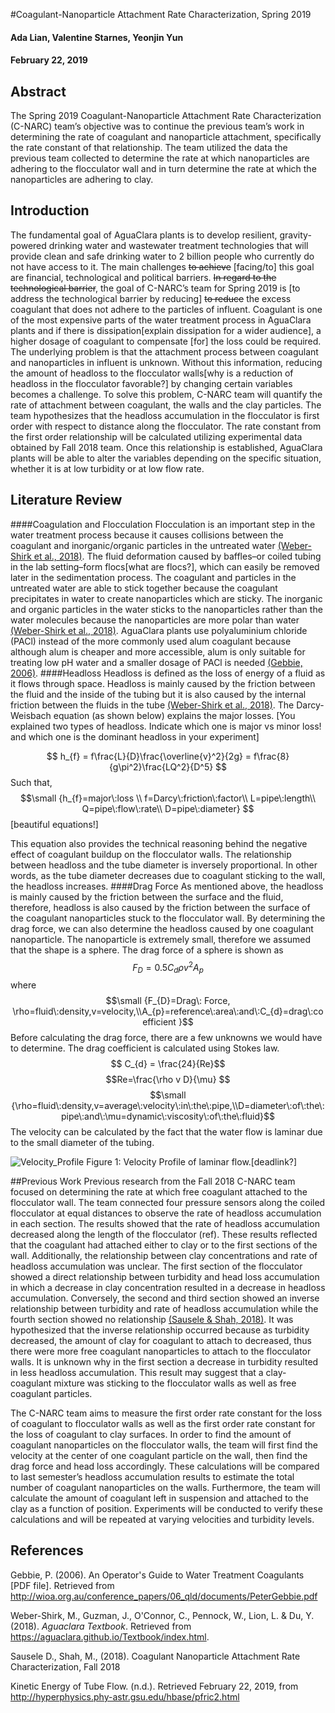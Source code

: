 #Coagulant-Nanoparticle Attachment Rate Characterization, Spring 2019
#### Ada Lian, Valentine Starnes, Yeonjin Yun
#### February 22, 2019



## Abstract
The Spring 2019 Coagulant-Nanoparticle Attachment Rate Characterization (C-NARC) team’s objective was to continue the previous team’s work in determining the rate of coagulant and nanoparticle attachment, specifically the rate constant of that relationship. The team utilized the data the previous team collected to determine the rate at which nanoparticles are adhering to the flocculator wall and in turn determine the rate at which the nanoparticles are adhering to clay.

## Introduction
The fundamental goal of AguaClara plants is to develop resilient, gravity-powered drinking water and wastewater treatment technologies that will provide clean and safe drinking water to 2 billion people who currently do not have access to it. The main challenges ~~to achieve~~ [facing/to] this goal are financial, technological and political barriers. ~~In regard to the technological barrier~~, the goal of C-NARC’s team for Spring 2019 is [to address the technological barrier by reducing] ~~to reduce~~ the excess coagulant that does not adhere to the particles of influent. Coagulant is one of the most expensive parts of the water treatment process in AguaClara plants and if there is dissipation[explain dissipation for a wider audience], a higher dosage of coagulant to compensate [for] the loss could be required. The underlying problem is that the attachment process between coagulant and nanoparticles in influent is unknown. Without this information, reducing the amount of headloss to the flocculator walls[why is a reduction of headloss in the flocculator favorable?] by changing certain variables becomes a challenge. To solve this problem, C-NARC team will quantify the rate of attachment between coagulant, the walls and the clay particles. The team hypothesizes that the headloss accumulation in the flocculator is first order with respect to distance along the flocculator. The rate constant from the first order relationship will be calculated utilizing experimental data obtained by Fall 2018 team. Once this relationship is established, AguaClara plants will be able to alter the variables depending on the specific situation, whether it is at low turbidity or at low flow rate.

## Literature Review
####Coagulation and Flocculation
Flocculation is an important step in the water treatment process because it causes collisions between the coagulant and inorganic/organic particles in the untreated water [(Weber-Shirk et al., 2018)](https://aguaclara.github.io/Textbook/Flocculation/Floc_Intro.html). The fluid deformation caused by baffles–or coiled tubing in the lab setting–form flocs[what are flocs?], which can easily be removed later in the sedimentation process. The coagulant and particles in the untreated water are able to stick together because the coagulant precipitates in water to create nanoparticles which are sticky. The inorganic and organic particles in the water sticks to the nanoparticles rather than the water molecules because the nanoparticles are more polar than water [(Weber-Shirk et al., 2018)](https://aguaclara.github.io/Textbook/Rapid_Mix/RM_Intro.html). AguaClara plants use polyaluminium chloride (PACl) instead of the more commonly used alum coagulant because although alum is cheaper and more accessible, alum is only suitable for treating low pH water and a smaller dosage of PACl is needed [(Gebbie, 2006)](http://wioa.org.au/conference_papers/06_qld/documents/PeterGebbie.pdf).
####Headloss
Headloss is defined as the loss of energy of a fluid as it flows through space. Headloss is mainly caused by the friction between the fluid and the inside of the tubing but it is also caused by the internal friction between the fluids in the tube [(Weber-Shirk et al., 2018)](https://aguaclara.github.io/Textbook/Review/Review_Fluid_Mechanics.html#headloss). The Darcy-Weisbach equation (as shown below) explains the major losses. [You explained two types of headloss. Indicate which one is major vs minor loss! and which one is the dominant headloss in your experiment]

$$ h_{f} = f\frac{L}{D}\frac{\overline{v}^2}{2g} = f\frac{8}{g\pi^2}\frac{LQ^2}{D^5} $$
Such that,
$$\small {h_{f}=major\:loss \\
f=Darcy\:friction\:factor\\
L=pipe\:length\\
Q=pipe\:flow\:rate\\
D=pipe\:diameter}
$$
[beautiful equations!]

This equation also provides the technical reasoning behind the negative effect of coagulant buildup on the flocculator walls. The relationship between headloss and the tube diameter is inversely proportional. In other words, as the tube diameter decreases due to coagulant sticking to the wall, the headloss increases.
####Drag Force
As mentioned above, the headloss is mainly caused by the friction between the surface
and the fluid, therefore, headloss is also caused by the friction between the surface of the coagulant nanoparticles stuck to the flocculator wall. By determining the drag force, we can also determine the headloss caused by one coagulant nanoparticle. The nanoparticle is extremely small, therefore we assumed that the shape is a sphere. The drag force of a sphere is shown as
$$F_{D}=0.5C_{d}\rho v^2A_{p}$$
where
$$\small
{F_{D}=Drag\: Force, \rho=fluid\:density,v=velocity,\\A_{p}=reference\:area\:and\:C_{d}=drag\:coefficient }$$
Before calculating the drag force, there are a few unknowns we would have to determine. The drag coefficient is calculated using Stokes law.
$$ C_{d} = \frac{24}{Re}$$
$$Re=\frac{\rho v D}{\mu} $$
$$\small
{\rho=fluid\:density,v=average\:velocity\:in\:the\:pipe,\\D=diameter\:of\:the\:pipe\:and\:\mu=dynamic\:viscosity\:of\:the\:fluid}$$
The velocity can be calculated by the fact that the water flow is laminar due to the small diameter of the tubing.

![Velocity_Profile](/Images/Velocity_Profile.png)
Figure 1: Velocity Profile of laminar flow.[deadlink?]

##Previous Work
Previous research from the Fall 2018 C-NARC team focused on determining the rate at which free coagulant attached to the flocculator wall. The team connected four pressure sensors along the coiled flocculator at equal distances to observe the rate of headloss accumulation in each section. The results showed that the rate of headloss accumulation decreased along the length of the flocculator (ref). These results reflected that the coagulant had attached either to clay or to the first sections of the wall. Additionally, the relationship between clay concentrations and rate of headloss accumulation was unclear. The first section of the flocculator showed a direct relationship between turbidity and head loss accumulation in which a decrease in clay concentration resulted in a decrease in headloss accumulation. Conversely, the second and third section showed an inverse relationship between turbidity and rate of headloss accumulation while the fourth section showed no relationship [(Sausele & Shah, 2018)](https://github.com/AguaClara/Coagulant_nanoparticle_attachment_rate_characterization/blob/master/C-NARC%20final%20report.pdf). It was hypothesized that the inverse relationship occurred because as turbidity decreased, the amount of clay for coagulant to attach to decreased, thus there were more free coagulant nanoparticles to attach to the flocculator walls. It is unknown why in the first section a decrease in turbidity resulted in less headloss accumulation. This result may suggest that a clay-coagulant mixture was sticking to the flocculator walls as well as free coagulant particles.

The C-NARC team aims to measure the first order rate constant for the loss of coagulant to flocculator walls as well as the first order rate constant for the loss of coagulant to clay surfaces. In order to find the amount of coagulant nanoparticles on the flocculator walls, the team will first find the velocity at the center of one coagulant particle on the wall, then find the drag force and head loss accordingly. These calculations will be compared to last semester’s headloss accumulation results to estimate the total number of coagulant nanoparticles on the walls. Furthermore, the team will calculate the amount of coagulant left in suspension and attached to the clay as a function of position. Experiments will be conducted to verify these calculations and will be repeated at varying velocities and turbidity levels.

## References
Gebbie, P. (2006). An Operator's Guide to Water Treatment Coagulants [PDF file]. Retrieved from http://wioa.org.au/conference_papers/06_qld/documents/PeterGebbie.pdf

Weber-Shirk, M., Guzman, J., O'Connor, C., Pennock, W., Lion, L. & Du, Y. (2018). *Aguaclara Textbook*. Retrieved from https://aguaclara.github.io/Textbook/index.html.

Sausele D., Shah, M., (2018). Coagulant Nanoparticle Attachment Rate Characterization, Fall 2018

Kinetic Energy of Tube Flow. (n.d.). Retrieved February 22, 2019, from http://hyperphysics.phy-astr.gsu.edu/hbase/pfric2.html

